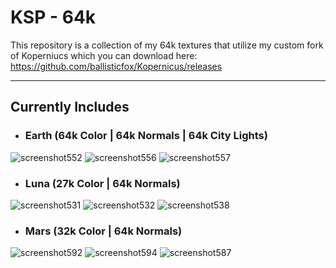 # KSP - 64k
This repository is a collection of my 64k textures that utilize my custom fork of Koperniucs which you can download here: https://github.com/ballisticfox/Kopernicus/releases





---
## Currently Includes
- ### Earth (64k Color | 64k Normals | 64k City Lights)
![screenshot552](https://github.com/ballisticfox/KSP-64k/assets/77298148/47047e9e-141f-45e0-9114-05a595412c18)
![screenshot556](https://github.com/ballisticfox/KSP-64k/assets/77298148/971b971b-598f-44ab-ac75-7bdc912de213)
![screenshot557](https://github.com/ballisticfox/KSP-64k/assets/77298148/bee42dc9-dea5-4e42-b02d-6b5ec9393403)

- ### Luna (27k Color | 64k Normals)
![screenshot531](https://github.com/ballisticfox/KSP-64k/assets/77298148/0dac0633-d05e-41c9-83d8-b2ee0516a6f1)
![screenshot532](https://github.com/ballisticfox/KSP-64k/assets/77298148/011b0ac0-d742-4e0a-960f-f82739489f60)
![screenshot538](https://github.com/ballisticfox/KSP-64k/assets/77298148/e47e9ed4-18b5-44b4-9e52-07ab732ffcc2)

- ### Mars (32k Color | 64k Normals)
![screenshot592](https://github.com/ballisticfox/KSP-64k/assets/77298148/dac0cc03-99c5-400a-947c-c7062ef7017e)
![screenshot594](https://github.com/ballisticfox/KSP-64k/assets/77298148/17a100f0-828d-4225-99d1-37e29e46dd4f)
![screenshot587](https://github.com/ballisticfox/KSP-64k/assets/77298148/60ee1329-67bc-4bce-ba18-da100c638758)
